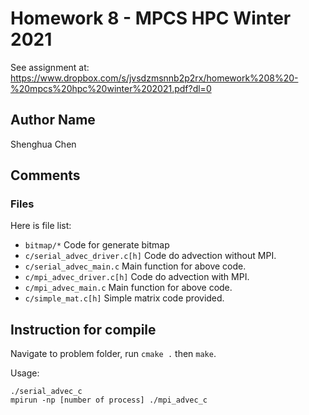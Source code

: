 # Homework 8 - MPCS HPC Winter 2021

See assignment at:  https://www.dropbox.com/s/jvsdzmsnnb2p2rx/homework%208%20-%20mpcs%20hpc%20winter%202021.pdf?dl=0 

## Author Name
Shenghua Chen

## Comments

### Files
Here is file list:
- ``bitmap/*`` Code for generate bitmap
- ``c/serial_advec_driver.c[h]`` Code do advection without MPI.
- ``c/serial_advec_main.c`` Main function for above code.
- ``c/mpi_advec_driver.c[h]`` Code do advection with MPI.
- ``c/mpi_advec_main.c`` Main function for above code.
- ``c/simple_mat.c[h]`` Simple matrix code provided.

## Instruction for compile
Navigate to problem folder, run ``cmake .`` then ``make``.

Usage:
```
./serial_advec_c
mpirun -np [number of process] ./mpi_advec_c
```
